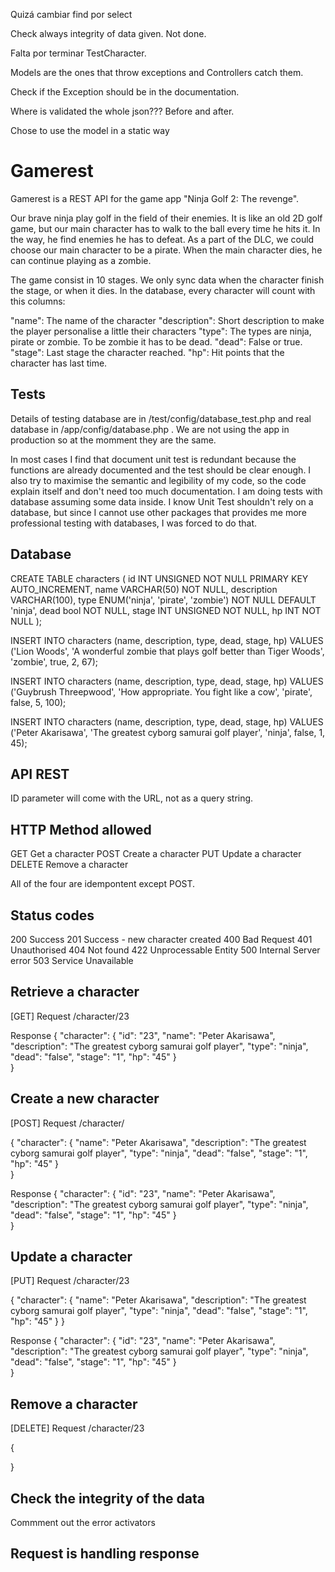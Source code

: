 
Quizá cambiar find por select

Check always integrity of data given. Not done.

Falta por terminar TestCharacter.

Models are the ones that throw exceptions and Controllers catch them.

Check if the Exception should be in the documentation.

Where is validated the whole json??? Before and after.

Chose to use the model in a static way


# Gamerest

Gamerest is a REST API for the game app "Ninja Golf 2: The revenge".

Our brave ninja play golf in the field of their enemies. It is like an old 2D golf game, but our main character has to walk to the ball every time he hits it. In the way, he find enemies he has to defeat. As a part of the DLC, we could choose our main character to be a pirate. When the main character dies, he can continue playing as a zombie.

The game consist in 10 stages. We only sync data when the character finish the stage, or when it dies. In the database, every character will count with this columns:

"name": The name of the character
"description": Short description to make the player personalise a little their characters
"type": The types are ninja, pirate or zombie. To be zombie it has to be dead.
"dead": False or true.
"stage": Last stage the character reached.
"hp": Hit points that the character has last time.


## Tests

Details of testing database are in /test/config/database_test.php and real database in /app/config/database.php . We are not using the app in production so at the momment they are the same.

In most cases I find that document unit test is redundant because the functions are already documented and the test should be clear enough. I also try to maximise the semantic and legibility of my code, so the code explain itself and don't need too much documentation. I am doing tests with database assuming some data inside. I know Unit Test shouldn't rely on a database, but since I cannot use other packages that provides me more professional testing with databases, I was forced to do that.




## Database

CREATE TABLE characters (
	id INT UNSIGNED NOT NULL PRIMARY KEY AUTO_INCREMENT,
	name VARCHAR(50) NOT NULL,
	description VARCHAR(100),
	type ENUM('ninja', 'pirate', 'zombie') NOT NULL DEFAULT 'ninja',
	dead bool NOT NULL,
	stage INT UNSIGNED NOT NULL,
	hp INT NOT NULL
);

INSERT INTO characters (name, description, type, dead, stage, hp) 
VALUES ('Lion Woods', 'A wonderful zombie that plays golf better than Tiger Woods', 'zombie', true,  2,  67);

INSERT INTO characters (name, description, type, dead, stage, hp) 
VALUES ('Guybrush Threepwood', 'How appropriate. You fight like a cow', 'pirate', false,  5,  100);

INSERT INTO characters (name, description, type, dead, stage, hp) 
VALUES ('Peter Akarisawa', 'The greatest cyborg samurai golf player', 'ninja', false,  1,  45);



## API REST

ID parameter will come with the URL, not as a query string.

## HTTP Method allowed

GET			Get a character
POST		Create a character
PUT			Update a character
DELETE 		Remove a character


All of the four are idempontent except POST.

## Status codes

200		Success
201		Success - new character created
400		Bad Request
401 	Unauthorised
404		Not found
422		Unprocessable Entity
500		Internal Server error
503		Service Unavailable


## Retrieve a character

[GET] Request /character/23


Response
{
	"character": {
		"id": "23",
		"name": "Peter Akarisawa",
		"description": "The greatest cyborg samurai golf player",
		"type": "ninja",
		"dead": "false",
		"stage": "1",
		"hp": "45"
	}	
}



## Create a new character

[POST] Request /character/

{
	"character": {
		"name": "Peter Akarisawa",
		"description": "The greatest cyborg samurai golf player",
		"type": "ninja",
		"dead": "false",
		"stage": "1",
		"hp": "45"
	}	
}


Response
{
	"character": {
		"id": "23",
		"name": "Peter Akarisawa",
		"description": "The greatest cyborg samurai golf player",
		"type": "ninja",
		"dead": "false",
		"stage": "1",
		"hp": "45"
	}	
}


## Update a character

[PUT] Request /character/23

{
	"character": {
		"name": "Peter Akarisawa",
		"description": "The greatest cyborg samurai golf player",
		"type": "ninja",
		"dead": "false",
		"stage": "1",
		"hp": "45"
	}
}


Response
{
	"character": {
		"id": "23",
		"name": "Peter Akarisawa",
		"description": "The greatest cyborg samurai golf player",
		"type": "ninja",
		"dead": "false",
		"stage": "1",
		"hp": "45"
	}	
}

## Remove a character

[DELETE] Request /character/23

{

}


## Check the integrity of the data

Commment out the error activators

## Request is handling response